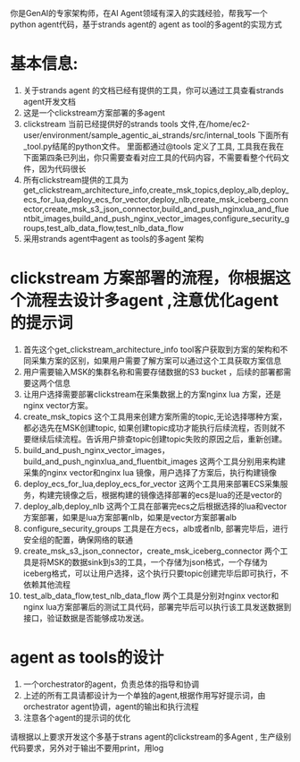 你是GenAI的专家架构师，在AI Agent领域有深入的实践经验，帮我写一个python agent代码，基于strands agent的 agent as tool的多agent的实现方式

# 基本信息:
1. 关于strands agent 的文档已经有提供的工具，你可以通过工具查看strands agent开发文档
2. 这是一个clickstream方案部署的多agent
3. clickstream 当前已经提供好的strands tools 文件,在/home/ec2-user/environment/sample_agentic_ai_strands/src/internal_tools 下面所有_tool.py结尾的python文件。 里面都通过@tools 定义了工具, 工具我在我在下面第四条已列出，你只需要查看对应工具的代码内容，不需要看整个代码文件，因为代码很长
4. 所有clickstream提供的工具为 get_clickstream_architecture_info,create_msk_topics,deploy_alb,deploy_ecs_for_lua,deploy_ecs_for_vector,deploy_nlb,create_msk_iceberg_connector,create_msk_s3_json_connector,build_and_push_nginxlua_and_fluentbit_images,build_and_push_nginx_vector_images,configure_security_groups,test_alb_data_flow,test_nlb_data_flow
5. 采用strands agent中agent as tools的多agent 架构


# clickstream 方案部署的流程，你根据这个流程去设计多agent ,注意优化agent的提示词
1. 首先这个get_clickstream_architecture_info tool客户获取到方案的架构和不同采集方案的区别，如果用户需要了解方案可以通过这个工具获取方案信息
2. 用户需要输入MSK的集群名称和需要存储数据的S3 bucket ，后续的部署都需要这两个信息
3. 让用户选择需要部署clickstream在采集数据上的方案nginx lua 方案，还是nginx vector方案。
4. create_msk_topics 这个工具用来创建方案所需的topic,无论选择哪种方案，都必选先在MSK创建topic, 如果创建topic成功才能执行后续流程，否则就不要继续后续流程。告诉用户排查topic创建topic失败的原因之后，重新创建。 
5. build_and_push_nginx_vector_images，build_and_push_nginxlua_and_fluentbit_images 这两个工具分别用来构建采集的nginx vector和nginx lua 镜像，用户选择了方案后，执行构建镜像
6. deploy_ecs_for_lua,deploy_ecs_for_vector 这两个工具用来部署ECS采集服务，构建完镜像之后，根据构建的镜像选择部署的ecs是lua的还是vector的
7. deploy_alb,deploy_nlb 这两个工具在部署完ecs之后根据选择的lua和vector方案部署，如果是lua方案部署nlb，如果是vector方案部署alb
8. configure_security_groups 工具是在方ecs，alb或者nlb, 部署完毕后，进行安全组的配置，确保网络的联通
9. create_msk_s3_json_connector，create_msk_iceberg_connector 两个工具是将MSK的数据sink到s3的工具，一个存储为json格式，一个存储为iceberg格式，可以让用户选择，这个执行只要topic创建完毕后即可执行，不依赖其他流程
10. test_alb_data_flow,test_nlb_data_flow 两个工具是分别对nginx vector和nginx lua方案部署后的测试工具代码，部署完毕后可以执行该工具发送数据到接口，验证数据是否能够成功发送。

# agent as tools的设计
1. 一个orchestrator的agent，负责总体的指导和协调
2. 上述的所有工具请都设计为一个单独的agent,根据作用写好提示词，由orchestrator agent协调，agent的输出和执行流程
3. 注意各个agent的提示词的优化


请根据以上要求开发这个多基于strans agent的clickstream的多Agent , 生产级别代码要求，另外对于输出不要用print，用log





